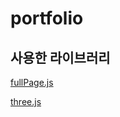 # portfolio

## 사용한 라이브러리

[fullPage.js](https://github.com/alvarotrigo/fullPage.js/)

[three.js](https://github.com/mrdoob/three.js/)

